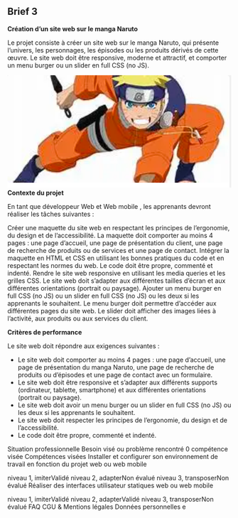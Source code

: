 ## Brief 3

**Création d’un site web sur le manga Naruto**

Le projet consiste à créer un site web sur le manga Naruto, qui présente l’univers, les personnages, les épisodes ou les produits dérivés de cette œuvre. Le site web doit être responsive, moderne et attractif, et comporter un menu burger ou un slider en full CSS (no JS).

![capture d'écran](readme.PNG)
**Contexte du projet**

En tant que développeur Web et Web mobile , les apprenants devront réaliser les tâches suivantes :

Créer une maquette du site web en respectant les principes de l’ergonomie, du design et de l’accessibilité. 
La maquette doit comporter au moins 4 pages : une page d’accueil, une page de présentation du client, une page de recherche de produits ou de services et une page de contact.
Intégrer la maquette en HTML et CSS en utilisant les bonnes pratiques du code et en respectant les normes du web. Le code doit être propre, commenté et indenté.
Rendre le site web responsive en utilisant les media queries et les grilles CSS. Le site web doit s’adapter aux différentes tailles d’écran et aux différentes orientations (portrait ou paysage).
Ajouter un menu burger en full CSS (no JS) ou un slider en full CSS (no JS) ou les deux si les apprenants le souhaitent. Le menu burger doit permettre d’accéder aux différentes pages du site web. Le slider doit afficher des images liées à l’activité, aux produits ou aux services du client.

**Critères de performance**

Le site web doit répondre aux exigences suivantes :
- Le site web doit comporter au moins 4 pages : une page d’accueil, une page de présentation du manga Naruto, une page de recherche de produits ou d’épisodes et une page de contact avec un formulaire.
- Le site web doit être responsive et s’adapter aux différents supports (ordinateur, tablette, smartphone) et aux différentes orientations (portrait ou paysage).
- Le site web doit avoir un menu burger ou un slider en full CSS (no JS) ou les deux si les apprenants le souhaitent.
- Le site web doit respecter les principes de l’ergonomie, du design et de l’accessibilité.
- Le code doit être propre, commenté et indenté.

Situation professionnelle
Besoin visé ou problème rencontré
0 compétence visée
Compétences visées
Installer et configurer son environnement de travail en fonction du projet web ou web mobile

niveau 1, imiterValidé
niveau 2, adapterNon évalué
niveau 3, transposerNon évalué
Réaliser des interfaces utilisateur statiques web ou web mobile

niveau 1, imiterValidé
niveau 2, adapterValidé
niveau 3, transposerNon évalué
FAQ
CGU & Mentions légales
Données personnelles e
